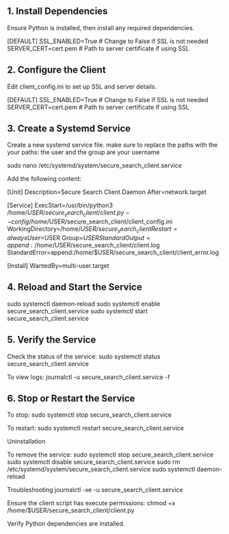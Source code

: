 ## 1. Install Dependencies

Ensure Python is installed, then install any required dependencies.

[DEFAULT]
SSL_ENABLED=True  # Change to False if SSL is not needed
SERVER_CERT=cert.pem  # Path to server certificate if using SSL



## 2. Configure the Client

Edit client_config.ini to set up SSL and server details.

[DEFAULT]
SSL_ENABLED=True  # Change to False if SSL is not needed
SERVER_CERT=cert.pem  # Path to server certificate if using SSL



## 3. Create a Systemd Service

Create a new systemd service file. make sure to replace the paths with the your paths:
the user and the group are your username

sudo nano /etc/systemd/system/secure_search_client.service

Add the following content:

[Unit]
Description=Secure Search Client Daemon
After=network.target

[Service]
ExecStart=/usr/bin/python3 /home/$USER/secure_search_client/client.py --config /home/$USER/secure_search_client/client_config.ini
WorkingDirectory=/home/$USER/secure_search_client
Restart=always
User=$USER
Group=$USER
StandardOutput=append:/home/$USER/secure_search_client/client.log
StandardError=append:/home/$USER/secure_search_client/client_error.log

[Install]
WantedBy=multi-user.target


## 4. Reload and Start the Service

sudo systemctl daemon-reload
sudo systemctl enable secure_search_client.service
sudo systemctl start secure_search_client.service



## 5. Verify the Service

Check the status of the service:
sudo systemctl status secure_search_client.service

To view logs:
journalctl -u secure_search_client.service -f



## 6. Stop or Restart the Service

To stop:
sudo systemctl stop secure_search_client.service

To restart:
sudo systemctl restart secure_search_client.service


Uninstallation

To remove the service:
sudo systemctl stop secure_search_client.service
sudo systemctl disable secure_search_client.service
sudo rm /etc/systemd/system/secure_search_client.service
sudo systemctl daemon-reload


Troubleshooting
journalctl -xe -u secure_search_client.service

Ensure the client script has execute permissions:
chmod +x /home/$USER/secure_search_client/client.py


Verify Python dependencies are installed.